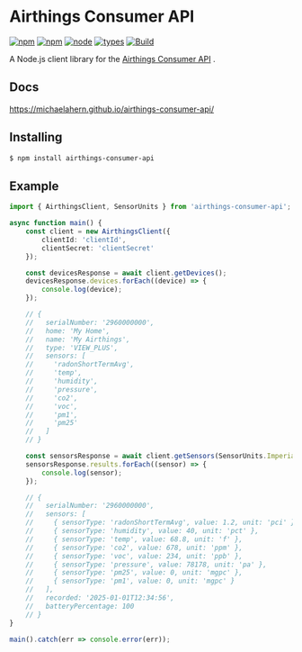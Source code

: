 # Airthings Consumer API

[![npm](https://badgen.net/npm/v/airthings-consumer-api)](https://www.npmjs.com/package/airthings-consumer-api)
[![npm](https://badgen.net/npm/dt/airthings-consumer-api)](https://www.npmjs.com/package/airthings-consumer-api)
[![node](https://badgen.net/npm/node/airthings-consumer-api)](https://www.npmjs.com/package/airthings-consumer-api)
[![types](https://badgen.net/npm/types/airthings-consumer-api)](https://www.npmjs.com/package/airthings-consumer-api)
[![Build](https://github.com/michaelahern/homebridge-airthings/actions/workflows/build.yml/badge.svg)](https://github.com/michaelahern/homebridge-airthings/actions/workflows/build.yml)

A Node.js client library for the [Airthings Consumer API](https://consumer-api-doc.airthings.com/) .

## Docs

https://michaelahern.github.io/airthings-consumer-api/

## Installing

```bash
$ npm install airthings-consumer-api
```

## Example

```typescript
import { AirthingsClient, SensorUnits } from 'airthings-consumer-api';

async function main() {
    const client = new AirthingsClient({
        clientId: 'clientId',
        clientSecret: 'clientSecret'
    });

    const devicesResponse = await client.getDevices();
    devicesResponse.devices.forEach((device) => {
        console.log(device);
    });

    // {
    //   serialNumber: '2960000000',
    //   home: 'My Home',
    //   name: 'My Airthings',
    //   type: 'VIEW_PLUS',
    //   sensors: [
    //     'radonShortTermAvg',
    //     'temp',
    //     'humidity',
    //     'pressure',
    //     'co2',
    //     'voc',
    //     'pm1',
    //     'pm25'
    //   ]
    // }

    const sensorsResponse = await client.getSensors(SensorUnits.Imperial);
    sensorsResponse.results.forEach((sensor) => {
        console.log(sensor);
    });

    // {
    //   serialNumber: '2960000000',
    //   sensors: [
    //     { sensorType: 'radonShortTermAvg', value: 1.2, unit: 'pci' },
    //     { sensorType: 'humidity', value: 40, unit: 'pct' },
    //     { sensorType: 'temp', value: 68.8, unit: 'f' },
    //     { sensorType: 'co2', value: 678, unit: 'ppm' },
    //     { sensorType: 'voc', value: 234, unit: 'ppb' },
    //     { sensorType: 'pressure', value: 78178, unit: 'pa' },
    //     { sensorType: 'pm25', value: 0, unit: 'mgpc' },
    //     { sensorType: 'pm1', value: 0, unit: 'mgpc' }
    //   ],
    //   recorded: '2025-01-01T12:34:56',
    //   batteryPercentage: 100
    // }
}

main().catch(err => console.error(err));
```
